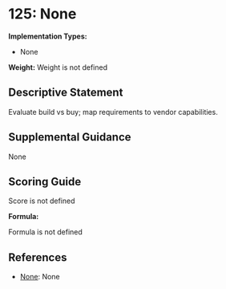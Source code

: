 # 125: None

**Implementation Types:**

- None

**Weight:** Weight is not defined

## Descriptive Statement

Evaluate build vs buy; map requirements to vendor capabilities.

## Supplemental Guidance

None

## Scoring Guide

Score is not defined

**Formula:**

Formula is not defined

## References

- [None](None): None


